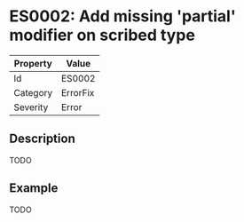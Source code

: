 # ES0002: Add missing 'partial' modifier on scribed type

| Property | Value |
| --- | --- |
| Id | ES0002 |
| Category | ErrorFix |
| Severity | Error |

## Description

TODO

## Example

TODO
